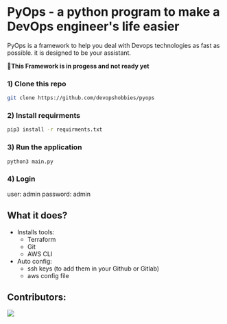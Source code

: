 # PyOps - a python program to make a DevOps engineer's life easier

PyOps is a framework to help you deal with Devops technologies as fast as possible. it is designed to be your assistant.

🔴**This Framework is in progess and not ready yet**

### 1) Clone this repo
``` sh
git clone https://github.com/devopshobbies/pyops
```
### 2) Install requirments
```sh
pip3 install -r requirments.txt
```
### 3) Run the application
```sh
python3 main.py
```
### 4) Login
user: admin
password: admin


## What it does?
- Installs tools:
    - Terraform
    - Git
    - AWS CLI
- Auto config:
    - ssh keys (to add them in your Github or Gitlab)
    - aws config file

## Contributors:

<a><img src="https://contrib.rocks/image?repo=devopshobbies/pyops"></a>
